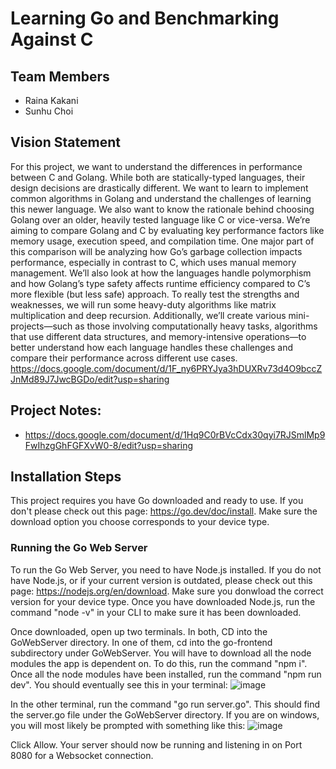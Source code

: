 # Learning Go and Benchmarking Against C

## Team Members
- Raina Kakani
- Sunhu Choi

## Vision Statement 
For this project, we want to understand the differences in performance between C and Golang. While both are statically-typed languages, their design decisions are drastically different. We want to learn to implement common algorithms in Golang and understand the challenges of learning this newer language. We also want to know the rationale behind choosing Golang over an older, heavily tested language like C or vice-versa.
We’re aiming to compare Golang and C by evaluating key performance factors like memory usage, execution speed, and compilation time. One major part of this comparison will be analyzing how Go’s garbage collection impacts performance, especially in contrast to C, which uses manual memory management. We’ll also look at how the languages handle polymorphism and how Golang’s type safety affects runtime efficiency compared to C’s more flexible (but less safe) approach. To really test the strengths and weaknesses, we will run some heavy-duty algorithms like matrix multiplication and deep recursion. Additionally, we’ll create various mini-projects—such as those involving computationally heavy tasks, algorithms that use different data structures, and memory-intensive operations—to better understand how each language handles these challenges and compare their performance across different use cases.
https://docs.google.com/document/d/1F_ny6PRYJya3hDUXRv73d4O9bccZJnMd89J7JwcBGDo/edit?usp=sharing

## Project Notes: 
- https://docs.google.com/document/d/1Hq9C0rBVcCdx30qyi7RJSmlMp9FwIhzgGhFGFXvW0-8/edit?usp=sharing

## Installation Steps 
This project requires you have Go downloaded and ready to use. If you don't please check out this page: https://go.dev/doc/install. Make sure the download option you choose corresponds to your device type.

### Running the Go Web Server
To run the Go Web Server, you need to have Node.js installed. If you do not have Node.js, or if your current version is outdated, please check out this page: https://nodejs.org/en/download. Make sure you donwload the correct version for your device type. Once you have downloaded Node.js, run the command "node -v" in your CLI to make sure it has been downloaded. 

Once downloaded, open up two terminals. In both, CD into the GoWebServer directory. In one of them, cd into the go-frontend subdirectory under GoWebServer. You will have to download all the node modules the app is dependent on. To do this, run the command "npm i". Once all the node modules have been installed, run the command "npm run dev". You should eventually see this in your terminal:
![image](https://github.com/user-attachments/assets/821d65b0-8ea0-46ca-9322-1b6d6e6b3ad3)

In the other terminal, run the command "go run server.go". This should find the server.go file under the GoWebServer directory. If you are on windows, you will most likely be prompted with something like this:
![image](https://github.com/user-attachments/assets/7b5fd56d-ce61-4395-97f7-2424f7360fc7)

Click Allow. Your server should now be running and listening in on Port 8080 for a Websocket connection. 

